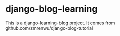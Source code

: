 # django-blog-learning
This is a django-learning-blog project.
It comes from github.com/zmrenwu/django-blog-tutorial
